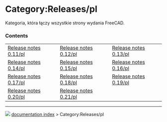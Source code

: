 # Category:Releases/pl
Kategoria, która łączy wszystkie strony wydania FreeCAD.

### Contents

|     |     |     |
| --- | --- | --- |
| [Release notes 0.11/pl](Release_notes_0.11/pl.md) | [Release notes 0.12/pl](Release_notes_0.12/pl.md) | [Release notes 0.13/pl](Release_notes_0.13/pl.md) |
| [Release notes 0.14/pl](Release_notes_0.14/pl.md) | [Release notes 0.15/pl](Release_notes_0.15/pl.md) | [Release notes 0.16/pl](Release_notes_0.16/pl.md) |
| [Release notes 0.17/pl](Release_notes_0.17/pl.md) | [Release notes 0.18/pl](Release_notes_0.18/pl.md) | [Release notes 0.19/pl](Release_notes_0.19/pl.md) |
| [Release notes 0.20/pl](Release_notes_0.20/pl.md) | [Release notes 0.21/pl](Release_notes_0.21/pl.md) |



---
![](images/Right_arrow.png) [documentation index](../README.md) > Category:Releases/pl
